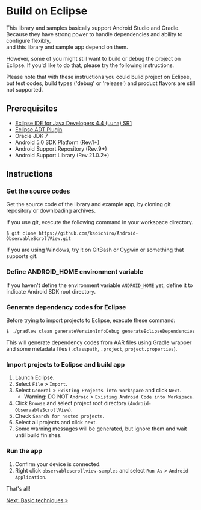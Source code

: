 # Build on Eclipse

This library and samples basically support Android Studio and Gradle.  
Because they have strong power to handle dependencies and ability to configure flexibly,  
and this library and sample app depend on them.

However, some of you might still want to build or debug the project on Eclipse.
If you'd like to do that, please try the following instructions.

Please note that with these instructions you could bulid project on Eclipse, but test codes, build types ('debug' or 'release') and product flavors are still not supported.

## Prerequisites

* [Eclipse IDE for Java Developers 4.4 (Luna) SR1](https://eclipse.org/downloads/packages/eclipse-ide-java-developers/lunasr1a)
* [Eclipse ADT Plugin](http://developer.android.com/sdk/installing/installing-adt.html)
* Oracle JDK 7
* Android 5.0 SDK Platform (Rev.1+)
* Android Support Repository (Rev.9+)
* Android Support Library (Rev.21.0.2+)

## Instructions

### Get the source codes

Get the source code of the library and example app, by cloning git repository or downloading archives.

If you use git, execute the following command in your workspace directory.

```
$ git clone https://github.com/ksoichiro/Android-ObservableScrollView.git
```

If you are using Windows, try it on GitBash or Cygwin or something that supports git.

### Define ANDROID_HOME environment variable

If you haven't define the environment variable `ANDROID_HOME` yet, define it to indicate Android SDK root directory.

### Generate dependency codes for Eclipse

Before trying to import projects to Eclipse,
execute these command:

```
$ ./gradlew clean generateVersionInfoDebug generateEclipseDependencies
```

This will generate dependency codes from AAR files using Gradle wrapper and some metadata files (`.classpath`, `.project`, `project.properties`).

### Import projects to Eclipse and build app

1. Launch Eclipse.
1. Select `File` > `Import`.
1. Select `General` > `Existing Projects into Workspace` and click `Next`.
    * Warning: DO NOT `Android` > `Existing Android Code into Workspace`.
1. Click `Browse` and select project root directory (`Android-ObservableScrollView`).
1. Check `Search for nested projects`.
1. Select all projects and click next.
1. Some warning messages will be generated, but ignore them and wait until build finishes.

### Run the app

1. Confirm your device is connected.
1. Right click `observablescrollview-samples` and select `Run As` > `Android Application`.

That's all!
 
[Next: Basic techniques &raquo;](../../docs/basic/index.md)

